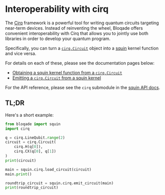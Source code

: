 # Interoperability with cirq

The [Cirq](https://quantumai.google/cirq) framework is a powerful tool for writing quantum circuits targeting near-term devices.
Instead of reinventing the wheel, Bloqade offers convenient interoperability with Cirq that allows you to jointly use both libraries in order to develop your quantum program.

Specifically, you can turn a [`cirq.Circuit`](https://quantumai.google/reference/python/cirq/Circuit) object into a [squin](../dialects_and_kernels#squin) kernel function and vice versa.

For details on each of these, please see the documentation pages below:

* [Obtaining a squin kernel function from a `cirq.Circuit`](./cirq_to_squin.md)
* [Emitting a `cirq.Circuit` from a squin kernel](./squin_to_cirq.md)

For the API reference, please see the `cirq` submodule in the [squin API docs](../../reference/bloqade-circuit/src/bloqade/squin.md).

## TL;DR

Here's a short example:

```python
from bloqade import squin
import cirq

q = cirq.LineQubit.range(2)
circuit = cirq.Circuit(
    cirq.H(q[0]),
    cirq.CX(q[0], q[1])
)
print(circuit)

main = squin.cirq.load_circuit(circuit)
main.print()

roundtrip_circuit = squin.cirq.emit_circuit(main)
print(roundtrip_circuit)
```

